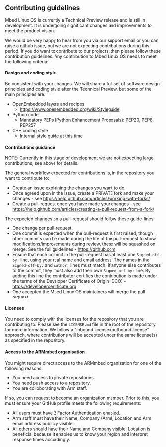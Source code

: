 <h2 id="guidelines">Contributing guidelines</h2>

Mbed Linux OS is currently a Technical Preview release and is still in development. It is undergoing significant changes and improvements to meet the product vision. 

We would be very happy to hear from you via our support email or you can raise a github issue, but we are not expecting contributions during this period. If you do want to contribute to our projects, then please follow these contribution guidelines. Any contribution to Mbed Linux OS needs to meet the following criteria:

#### Design and coding style

Be consistent with your changes. We will share a full set of software design principles and coding style after the Technical Preview, but some of the main principles are:
* OpenEmbedded layers and recipes
  * https://www.openembedded.org/wiki/Styleguide
* Python code
  * Mandatory PEPs (Python Enhancement Proposals): PEP20, PEP8, PEP257
* C++ coding style
  * Internal style guide at this time

#### Contributions guidance

NOTE: Currently in this stage of development we are not expecting large contributions, see above for details.

The general workflow expected for contributions is, in the repository you want to contribute to:
* Create an issue explaining the changes you want to do.
* Once agreed upon in the issue, create a PRIVATE fork and make your changes - see https://help.github.com/articles/working-with-forks/
* Create a pull-request once you have made your changes - see https://help.github.com/articles/creating-a-pull-request-from-a-fork/

The expected changes on a pull-request should follow these guide-lines:
* One change per pull-request.
* One commit is expected when the pull-request is first raised, though other commits can be made during the life of the pull-request to show modifications/improvements during review, these will be squashed on merge. See the full guidelines - https://github.com
* Ensure that each commit in the pull-request has at least one ```Signed-off-by:``` line, using your real name and email address. The names in the ```Signed-off-by:``` and ```Author:``` lines must match. If anyone else contributes to the commit, they must also add their own ```Signed-off-by:``` line. By adding this line the contributor certifies the contribution is made under the terms of the Developer Certificate of Origin (DCO) - https://developercertificate.org
* One accepted the Mbed Linux OS maintainers will merge the pull-request.

#### Licenses

You need to comply with the licenses for the repository that you are contributing to. Please see the ```LICENSE.md``` file in the root of the repository for more information. We follow a "inbound license=outbound license" approach, where contributions will be accepted under the same license(s) as specified in the repository.

#### Access to the ARMmbed organisation

<!-- Not so sure about this section -->

You might require direct access to the ARMmbed organization for one of the following reasons:

- You need access to private repositories.
- You need push access to a repository.
- You are colloborating with Arm staff.

If so, you can request to become an organization member. Prior to this, you must ensure your GitHub profile meets the following requirements:

- All users must have 2 Factor Authentication enabled.
- Arm staff must have their Name, Company (Arm), Location and Arm email address publicly visible.
- All others should have their Name and Company visible. Location is beneficial because it enables us to know your region and interpret response times accordingly.

